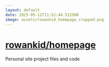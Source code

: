 ```yaml
---
layout: default
date: 2025-05-12T11:52:44.512508
image: assets/rowankid_homepage_cropped.png
---
```


# [rowankid/homepage](https://github.com/rowankid/homepage)

Personal site project files and code
